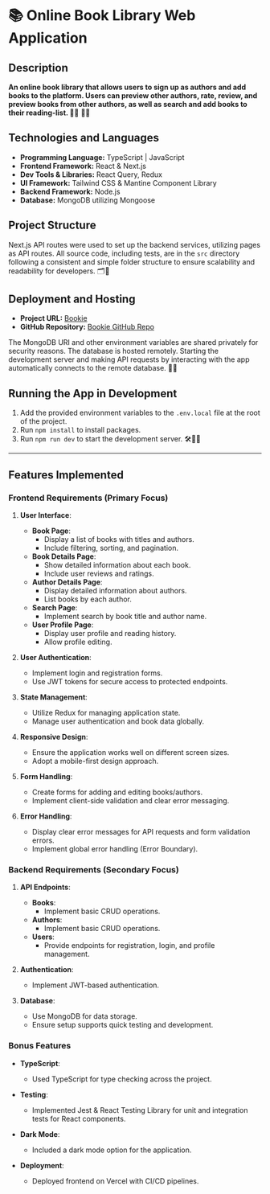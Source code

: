# 📚 Online Book Library Web Application

## Description

**An online book library that allows users to sign up as authors and add books to the platform. Users can preview other authors, rate, review, and preview books from other authors, as well as search and add books to their reading-list. 📖✨** 📖✨

## Technologies and Languages

- **Programming Language:** TypeScript | JavaScript
- **Frontend Framework:** React & Next.js
- **Dev Tools & Libraries:** React Query, Redux
- **UI Framework:** Tailwind CSS & Mantine Component Library
- **Backend Framework:** Node.js 
- **Database:** MongoDB utilizing Mongoose

## Project Structure

Next.js API routes were used to set up the backend services, utilizing pages as API routes. All source code, including tests, are in the `src` directory following a consistent and simple folder structure to ensure scalability and readability for developers. 🗂️📂

## Deployment and Hosting

- **Project URL:** [Bookie](https://bookie-psi.vercel.app/)
- **GitHub Repository:** [Bookie GitHub Repo](https://github.com/stephenwayar/bookie.git)

The MongoDB URI and other environment variables are shared privately for security reasons. The database is hosted remotely. Starting the development server and making API requests by interacting with the app automatically connects to the remote database. 🚀🌐

## Running the App in Development

1. Add the provided environment variables to the `.env.local` file at the root of the project.
2. Run `npm install` to install packages.
3. Run `npm run dev` to start the development server. 🛠️👨‍💻


---


## Features Implemented

### Frontend Requirements (Primary Focus)

1. **User Interface**:
    - **Book Page**:
        - Display a list of books with titles and authors.
        - Include filtering, sorting, and pagination.
    - **Book Details Page**:
        - Show detailed information about each book.
        - Include user reviews and ratings.
    - **Author Details Page**:
        - Display detailed information about authors.
        - List books by each author.
    - **Search Page**:
        - Implement search by book title and author name.
    - **User Profile Page**:
        - Display user profile and reading history.
        - Allow profile editing.

2. **User Authentication**:
    - Implement login and registration forms.
    - Use JWT tokens for secure access to protected endpoints.

3. **State Management**:
    - Utilize Redux for managing application state.
    - Manage user authentication and book data globally.

4. **Responsive Design**:
    - Ensure the application works well on different screen sizes.
    - Adopt a mobile-first design approach.

5. **Form Handling**:
    - Create forms for adding and editing books/authors.
    - Implement client-side validation and clear error messaging.

6. **Error Handling**:
    - Display clear error messages for API requests and form validation errors.
    - Implement global error handling (Error Boundary).

### Backend Requirements (Secondary Focus)

1. **API Endpoints**:
    - **Books**:
        - Implement basic CRUD operations.
    - **Authors**:
        - Implement basic CRUD operations.
    - **Users**:
        - Provide endpoints for registration, login, and profile management.

2. **Authentication**:
    - Implement JWT-based authentication.

3. **Database**:
    - Use MongoDB for data storage.
    - Ensure setup supports quick testing and development.

### Bonus Features

- **TypeScript**:
    - Used TypeScript for type checking across the project.
    
- **Testing**:
    - Implemented Jest & React Testing Library for unit and integration tests for React components.

- **Dark Mode**:
    - Included a dark mode option for the application.

- **Deployment**:
    - Deployed frontend on Vercel with CI/CD pipelines.
